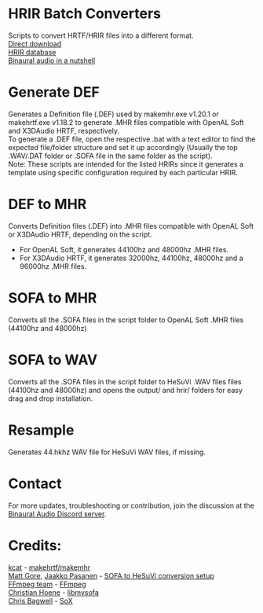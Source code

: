 # HRIR Batch Converters
Scripts to convert HRTF/HRIR files into a different format.  
[Direct download](https://kutt.it/HRIRBCDirectDownload)  
[HRIR database](https://airtable.com/shruimhjdSakUPg2m)  
[Binaural audio in a nutshell](https://kutt.it/binaural)  

# Generate DEF
Generates a Definition file (.DEF) used by makemhr.exe v1.20.1 or makehrtf.exe v1.18.2 to generate .MHR files compatible with OpenAL Soft and X3DAudio HRTF, respectively.  
To generate a .DEF file, open the respective .bat with a text editor to find the expected file/folder structure and set it up accordingly (Usually the top .WAV/.DAT folder or .SOFA file in the same folder as the script).  
Note: These scripts are intended for the listed HRIRs since it generates a template using specific configuration required by each particular HRIR.  

# DEF to MHR
Converts Definition files (.DEF) into .MHR files compatible with OpenAL Soft or X3DAudio HRTF, depending on the script.  
- For OpenAL Soft, it generates 44100hz and 48000hz .MHR files.
- For X3DAudio HRTF, it generates 32000hz, 44100hz, 48000hz and a 96000hz .MHR files.

# SOFA to MHR
Converts all the .SOFA files in the script folder to OpenAL Soft .MHR files (44100hz and 48000hz)

# SOFA to WAV
Converts all the .SOFA files in the script folder to HeSuVi .WAV files files (44100hz and 48000hz) and opens the output/ and hrir/ folders for easy drag and drop installation.

# Resample
Generates 44.hkhz WAV file for HeSuVi WAV files, if missing.

# Contact
For more updates, troubleshooting or contribution, join the discussion at the [Binaural Audio Discord server](https://kutt.it/U3DAMChat).  

# Credits:  
[kcat](https://github.com/kcat) - [makehrtf/makemhr](https://github.com/kcat/openal-soft/tree/e0097c18b82d5da37248c4823fde48b6e0002cdd/utils/makemhr)  
[Matt Gore](https://sourceforge.net/u/jak33/profile/), [Jaakko Pasanen](https://sourceforge.net/u/jaakkopasanen/profile/) - [SOFA to HeSuVi conversion setup](https://sourceforge.net/p/hesuvi/wiki/How-To%20Record%20Impulse%20Responses%20Digitally/)  
[FFmpeg team](https://ffmpeg.org/developer.html) - [FFmpeg](https://ffmpeg.org/)  
[Christian Hoene](https://github.com/hoene) - [libmysofa](https://github.com/hoene/libmysofa)  
[Chris Bagwell](http://www.cnpbagwell.com/) - [SoX](http://sox.sourceforge.net/)